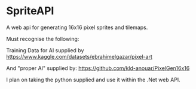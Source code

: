 # SpriteAPI

A web api for generating 16x16 pixel sprites and tilemaps.

Must recognise the following:

Training Data for AI supplied by
https://www.kaggle.com/datasets/ebrahimelgazar/pixel-art

And "proper AI" supplied by:
https://github.com/kld-anouar/PixelGen16x16

I plan on taking the python supplied and use it within the .Net web API.
